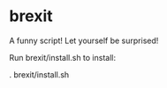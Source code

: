 # brexit
A funny script! Let yourself be surprised!

Run brexit/install.sh to install:

. brexit/install.sh
